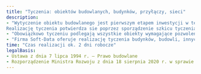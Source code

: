 ```yaml
---
title: "Tyczenia: obiektów budowlanych, budynków, przyłączy, sieci"
description:  
- "Wytyczenie obiektu budowlanego jest pierwszym etapem inwestycji w terenie. Polega na prawidłowym ustaleniu położenia poziomego oraz pionowego nowo budowanych obiektów, w odniesieniu do granic działki ewidencyjnych oraz pozostałych elementów zagospodarowania. 
Realizację tyczenia potwierdza sie poprzez sporządzenie szkicu tyczenia i dokonanie przez geodetę uprawnionego odpowiedniego wpisu w dzienniku budowy. "
- "Obowiązkowo tyczeniu podlegają wszystkie obiekty wymagające pozwolenia na budowę oraz mogą podlegać wszystkie inne obiektu budowlane, realizowane w odmiennych procedurach prawnych."
- "Firma Soft-Data oferuje realizację tyczenia budynków, budowli, innych obiektów budowlanych, sieci uzbrojenia terenu oraz przyłączy."
time: "Czas realizacji ok. 2 dni robocze"
legalBasis:
- Ustawa z dnia 7 lipca 1994 r. – Prawo budowlane 
- Rozporządzenie Ministra Rozwoju z dnia 18 sierpnia 2020 r. w sprawie standardów technicznych wykonywania geodezyjnych pomiarów sytuacyjnych i wysokościowych oraz opracowywania i przekazywania wyników tych pomiarów do państwowego zasobu geodezyjnego i kartograficznego
---
```

